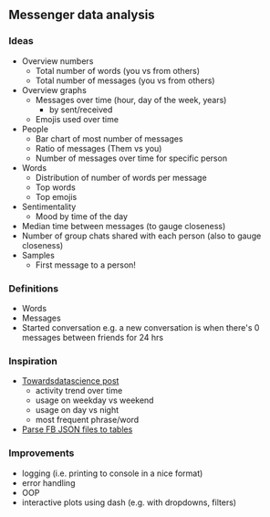 ## Messenger data analysis

### Ideas
- Overview numbers
    - Total number of words (you vs from others)
    - Total number of messages (you vs from others)
- Overview graphs
    - Messages over time (hour, day of the week, years)
        - by sent/received
    - Emojis used over time
- People
    - Bar chart of most number of messages
    - Ratio of messages (Them vs you)
    - Number of messages over time for specific person
- Words
    - Distribution of number of words per message
    - Top words
    - Top emojis
- Sentimentality
    - Mood by time of the day
- Median time between messages (to gauge closeness)
- Number of group chats shared with each person (also to gauge closeness)
- Samples
    - First message to a person!

### Definitions
- Words
- Messages
- Started conversation e.g. a new conversation is when there's 0 messages between friends for 24 hrs

### Inspiration
- [Towardsdatascience post](https://towardsdatascience.com/download-and-analyse-your-facebook-messenger-data-6d1b49404e09)
    - activity trend over time
    - usage on weekday vs weekend
    - usage on day vs night
    - most frequent phrase/word
- [Parse FB JSON files to tables](https://github.com/numbersprotocol/fb-json2table)

### Improvements
- logging (i.e. printing to console in a nice format)
- error handling
- OOP
- interactive plots using dash (e.g. with dropdowns, filters)